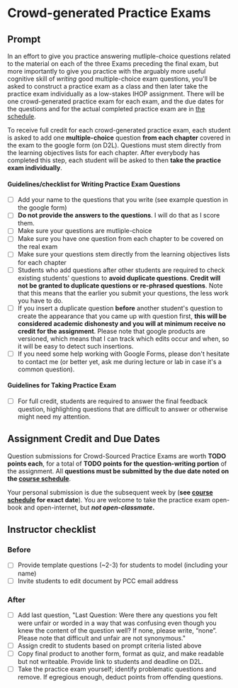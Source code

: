 # Crowd-generated Practice Exams

## Prompt

In an effort to give you practice answering mutliple-choice questions related to the material on each of the three Exams preceding the final exam, but more importantly to give you practice with the arguably more useful cognitive skill of _writing_ good multiple-choice exam questions, you'll be asked to construct a practice exam as a class and then later take the practice exam individually as a low-stakes IHOP assignment. There will be one crowd-generated practice exam for each exam, and the due dates for the questions and for the actual completed practice exam are in [the schedule](https://github.com/Atticus29/pcc_biology_211/blob/master/README.md).

To receive full credit for each crowd-generated practice exam, each student is asked to add one **multiple-choice** question **from each chapter** covered in the exam to the google form (on D2L). Questions must stem directly from the learning objectives lists for each chapter. After everybody has completed this step, each student will be asked to then **take the practice exam individually**.

#### Guidelines/checklist for Writing Practice Exam Questions

- [ ] Add your name to the questions that you write (see example question in the google form)
- [ ] **Do not provide the answers to the questions**. I will do that as I score them.
- [ ] Make sure your questions are mutliple-choice
- [ ] Make sure you have one question from each chapter to be covered on the real exam
- [ ] Make sure your questions stem directly from the learning objectives lists for each chapter
- [ ] Students who add questions after other students are required to check existing students' questions to **avoid duplicate questions**. **Credit will not be granted to duplicate questions or re-phrased questions**. Note that this means that the earlier you submit your questions, the less work you have to do.
- [ ] If you insert a duplicate question **before** another student's question to create the appearance that you came up with question first, **this will be considered academic dishonesty and you will at minimum receive no credit for the assignment**. Please note that google products are versioned, which means that I can track which edits occur and when, so it will be easy to detect such insertions.
- [ ] If you need some help working with Google Forms, please don't hesitate to contact me (or better yet, ask me during lecture or lab in case it's a common question).

#### Guidelines for Taking Practice Exam

- [ ] For full credit, students are required to answer the final feedback question, highlighting questions that are difficult to answer or otherwise might need my attention.


## Assignment Credit and Due Dates

Question submissions for Crowd-Sourced Practice Exams are worth **TODO points each**, for a total of **TODO points for the question-writing portion** of the assignment. All **questions must be submitted by the due date noted on the [course schedule](TODO)**.

Your personal submission is due the subsequent week by (**see [course schedule](TODO) for exact date**). You are welcome to take the practice exam open-book and open-internet, but **_not open-classmate_.**


## Instructor checklist

### Before

- [ ] Provide template questions (~2-3) for students to model (including your name)
- [ ] Invite students to edit document by PCC email address

### After

- [ ] Add last question, "Last Question: Were there any questions you felt were unfair or worded in a way that was confusing even though you knew the content of the question well? If none, please write, “none”. Please note that difficult and unfair are not synonymous."
- [ ] Assign credit to students based on prompt criteria listed above
- [ ] Copy final product to another form, format as quiz, and make readable but not writeable. Provide link to students and deadline on D2L.
- [ ] Take the practice exam yourself; identify problematic questions and remove. If egregious enough, deduct points from offending questions.
